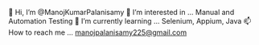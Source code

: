👋 Hi, I’m @ManojKumarPalanisamy
👀 I’m interested in ... Manual and Automation Testing
🌱 I’m currently learning ... Selenium, Appium, Java
📫 How to reach me ... manojpalanisamy225@gmail.com

